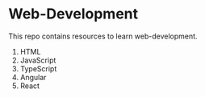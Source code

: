 # Web-Development
This repo contains resources to learn web-development.


1. HTML
2. JavaScript
3. TypeScript
4. Angular
5. React
